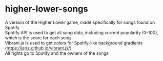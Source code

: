 # higher-lower-songs

A version of the Higher Lower game, made specifically for songs found on Spotify  
Spotify API is used to get all song data, including current popularity (0-100), which is the score for each song  
Vibrant.js is used to get colors for Spotify-like background gradients (https://jariz.github.io/vibrant.js/)  
All rights go to Spotify and the owners of the songs
